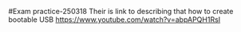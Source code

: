 #Exam practice-250318
Their is link to describing that how to create bootable USB 
https://www.youtube.com/watch?v=abpAPQH1RsI
